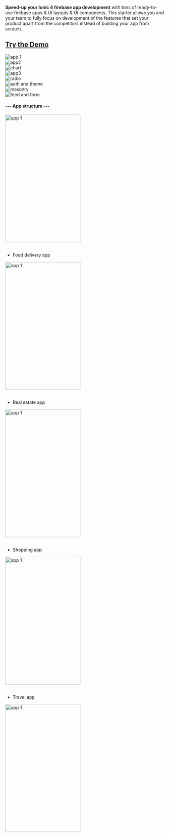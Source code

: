 

<p><strong>Speed-up your Ionic 4 firebase app development</strong> with tons of ready-to-use firebase apps & UI layouts & UI components. This starter allows you and your team to fully focus on development of the features that set your product apart from the competitors instead of building your app from scratch.
</p>



## [Try the Demo](https://market.ionicframework.com/starters/ionic-4-firebase-fullapp) 


<div><img src="https://firebasestorage.googleapis.com/v0/b/ionic4-demo-26d59.appspot.com/o/ionic4%20MK_banner_travel.png?alt=media&amp;token=42b2e148-3834-4755-8815-a050664d7b22" alt="app 1" border="0" /></div>
<div><img src="https://firebasestorage.googleapis.com/v0/b/ionic4-demo-26d59.appspot.com/o/ionic4%20MK_banner_food.png?alt=media&token=9924cd75-bd0a-4ef1-b6a6-c2dbed59d8fc" alt="app2" border="0" /></div>
<div><img src="https://firebasestorage.googleapis.com/v0/b/ionic4-demo-26d59.appspot.com/o/ionic4%20MK_banner_shop2.png?alt=media&token=c42e291c-2c0e-4020-89ca-5c27e93c2076" alt="chart" border="0" /></div>
<div><img src="https://firebasestorage.googleapis.com/v0/b/ionic4-demo-26d59.appspot.com/o/ionic4%20MK_banner_real.png?alt=media&token=db9762db-b30d-46b0-a78b-10615d071453" alt="app3" border="0" /></div>

<div><img src="https://firebasestorage.googleapis.com/v0/b/ionic4-demo-26d59.appspot.com/o/ionic4%20MK_banner_radio.png?alt=media&token=117299df-71bf-4cce-b281-8bc60202c2a0" alt="radio" border="0" /></div>
<div><img src="https://firebasestorage.googleapis.com/v0/b/ionic4-demo-26d59.appspot.com/o/ionic4%20MK_banner_layout.png?alt=media&token=e5c5d31a-b7cc-4c8c-8b53-af1c21ebce3e" alt="auth and theme" border="0" /></div>
<div><img src="https://firebasestorage.googleapis.com/v0/b/ionic4-demo-26d59.appspot.com/o/ionic4%20MK_banner_component.png?alt=media&token=b4e1f6cb-35f1-4f2c-8d0d-9f1490226c36" alt="masonry" border="0" /></div>
<div><img src="https://firebasestorage.googleapis.com/v0/b/ionic4-demo-26d59.appspot.com/o/ionic4%20MK_banner_auth.png?alt=media&token=820f89e7-8ebc-45e2-8b3f-3ceb011194cf" alt="feed and form" border="0" /></div>


<h4>--- App structure ---</h4>
<div><img src="https://firebasestorage.googleapis.com/v0/b/ionic4firebase-2c0e6.appspot.com/o/Screen%20Shot%202562-08-18%20at%2012.47.51.png?alt=media&amp;token=c2e712f0-da9a-4ff1-a195-3e484e8cba8b" alt="app 1" width="238" height="404" border="0" /></div>
<br>
<ul>
<li>Food delivery app</li>
</ul>
<div><img src="https://firebasestorage.googleapis.com/v0/b/ionic4firebase-2c0e6.appspot.com/o/Screen%20Shot%202562-08-18%20at%2012.48.16.png?alt=media&amp;token=b036d265-cc4a-4eb1-aa9b-0a08d7d430a9" alt="app 1" width="238" height="404" border="0" /></div>
<br>
<ul>
<li>Real estate app</li>
</ul>
<div><img src="https://firebasestorage.googleapis.com/v0/b/ionic4firebase-2c0e6.appspot.com/o/Screen%20Shot%202562-08-18%20at%2012.48.31.png?alt=media&amp;token=7e0ca93b-a2fe-4fe9-9e9b-b64b5d2f6a57" alt="app 1" width="238" height="404" border="0" /></div>
<br>
<ul>
<li>Shopping app</li>
</ul>
<div><img src="https://firebasestorage.googleapis.com/v0/b/ionic4firebase-2c0e6.appspot.com/o/Screen%20Shot%202562-08-18%20at%2012.48.43.png?alt=media&amp;token=3e9fa4d7-dcc6-4198-b0b6-3c8f88b0f205" alt="app 1" width="238" height="404" border="0" /></div>
<br>
<ul>
<li>Travel app</li>
</ul>
<div><img src="https://firebasestorage.googleapis.com/v0/b/ionic4firebase-2c0e6.appspot.com/o/Screen%20Shot%202562-08-18%20at%2012.48.52.png?alt=media&amp;token=5e5a758b-e7be-4760-bf3d-46f1dda9121e" alt="app 1" width="238" height="404" border="0" /></div> <br><br>


